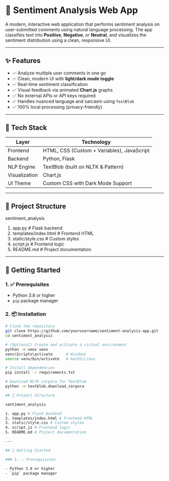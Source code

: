 # 🧠 Sentiment Analysis Web App

A modern, interactive web application that performs sentiment analysis on user-submitted comments using natural language processing. The app classifies text into **Positive**, **Negative**, or **Neutral**, and visualizes the sentiment distribution using a clean, responsive UI.

---

## ✨ Features

- ✅ Analyze multiple user comments in one go
- ✅ Clean, modern UI with **light/dark mode toggle**
- ✅ Real-time sentiment classification
- ✅ Visual feedback via animated **Chart.js** graphs
- ✅ No external APIs or API keys required
- ✅ Handles nuanced language and sarcasm using `TextBlob`
- ✅ 100% local processing (privacy-friendly)

---

## 🧰 Tech Stack

|    Layer      |                Technology                     |
|---------------|---------------------------------------------- |
| Frontend      | HTML, CSS (Custom + Variables), JavaScript    |
| Backend       | Python, Flask                                 |
| NLP Engine    | TextBlob (built on NLTK & Pattern)            |
| Visualization | Chart.js                                      |
| UI Theme      | Custom CSS with Dark Mode Support             |

---

## 📁 Project Structure

sentiment_analysis

1. app.py # Flask backend
2. templates/index.html # Frontend HTML
3. static/style.css # Custom styles
4. script.js # Frontend logic
5. README.md # Project documentation

---

## 🚀 Getting Started

### 1. ✅ Prerequisites

- Python 3.8 or higher
- `pip` package manager

### 2. 📦 Installation

```bash
# Clone the repository
git clone https://github.com/yourusername/sentiment-analysis-app.git
cd sentiment_analysis

# (Optional) Create and activate a virtual environment
python -m venv venv
venv\Scripts\activate      # Windows
source venv/bin/activate   # macOS/Linux

# Install dependencies
pip install -r requirements.txt

# Download NLTK corpora for TextBlob
python -m textblob.download_corpora

## 📁 Project Structure

sentiment_analysis

1. app.py # Flask backend
2. templates/index.html # Frontend HTML
3. static/style.css # Custom styles
4. script.js # Frontend logic
5. README.md # Project documentation

---

## 🚀 Getting Started

### 1. ✅ Prerequisites

- Python 3.8 or higher
- `pip` package manager
